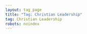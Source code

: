 ```yaml
---
layout: tag_page
title: "Tag: Christian Leadership"
tag: Christian Leadership
robots: noindex
---
```

